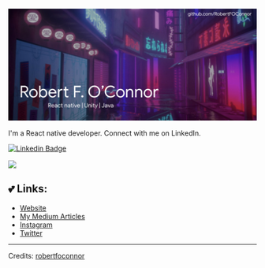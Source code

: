 ![Header image](https://raw.githubusercontent.com/robertfoconnor/robertfoconnor/master/header.jpg)
<!-- You can create your own header images using Canva, it has a lot of templates. If you do, use the following link https://www.canva.com/join/celeriac-tread-jellyfish -->
I'm a React native developer. Connect with me on LinkedIn.

[![Linkedin Badge](https://img.shields.io/badge/-RobertFOConnor-blue?style=flat-square&logo=Linkedin&logoColor=white&link=https://www.linkedin.com/in/robert-o-connor-72b3416b/)](https://www.linkedin.com/in/robert-o-connor-72b3416b/)

<img align="center" src="https://github-readme-stats.vercel.app/api/top-langs/?username=robertfoconnor&layout=compact&theme=synthwave" />

## 💕 Links:
- [Website](https://www.bobbertoconnor.com)
- [My Medium Articles](https://bobbertoc.medium.com/)
- [Instagram](https://www.instagram.com/bobbertoc/)
- [Twitter](twitter.com/yellowbytegames)

-----
Credits: [robertfoconnor](https://github.com/robertfoconnor)
